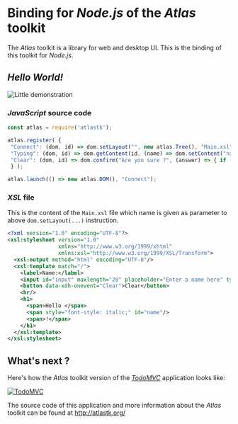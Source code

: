 # Binding for *Node.js* of the *Atlas* toolkit

The *Atlas* toolkit is a library for web and desktop UI. This is the binding of this toolkit for *Node.js*.


## *Hello World!*

![Little demonstration](http://q37.info/download/Hello.gif "A basic example")

### *JavaScript* source code

```JavaScript
const atlas = require('atlastk');

atlas.register( {
 "Connect": (dom, id) => dom.setLayout("", new atlas.Tree(), "Main.xsl"),
 "Typing": (dom, id) => dom.getContent(id, (name) => dom.setContent("name", name)),
 "Clear": (dom, id) => dom.confirm("Are you sure ?", (answer) => { if (answer) dom.setContents({"input": "", "name": ""})}),
 } );

atlas.launch(() => new atlas.DOM(), "Connect");
```


### *XSL* file

This is the content of the `Main.xsl` file which name is given as parameter to above `dom.setLayout(...)` instruction. 

```XML
<?xml version="1.0" encoding="UTF-8"?>
<xsl:stylesheet version="1.0"
                xmlns="http://www.w3.org/1999/xhtml"
                xmlns:xsl="http://www.w3.org/1999/XSL/Transform">
  <xsl:output method="html" encoding="UTF-8"/>
  <xsl:template match="/">
    <label>Name:</label>
    <input id="input" maxlength="20" placeholder="Enter a name here" type="text" data-xdh-onevent="input|Typing"/>
    <button data-xdh-onevent="Clear">Clear</button>
    <hr/>
    <h1>
      <span>Hello </span>
      <span style="font-style: italic;" id="name"/>
      <span>!</span>
    </h1>
  </xsl:template>
</xsl:stylesheet>
```

## What's next ?

Here's how the *Atlas* toolkit version of the [*TodoMVC*](http://todomvc.com/) application looks like: 

[![TodoMVC](http://q37.info/download/TodoMVC.gif "The TodoMVC application made with the Atlas toolkit")](http://q37.info/s/atk/TodoMVC)

The source code of this application and more information about the *Atlas* toolkit can be found at <http://atlastk.org/>

